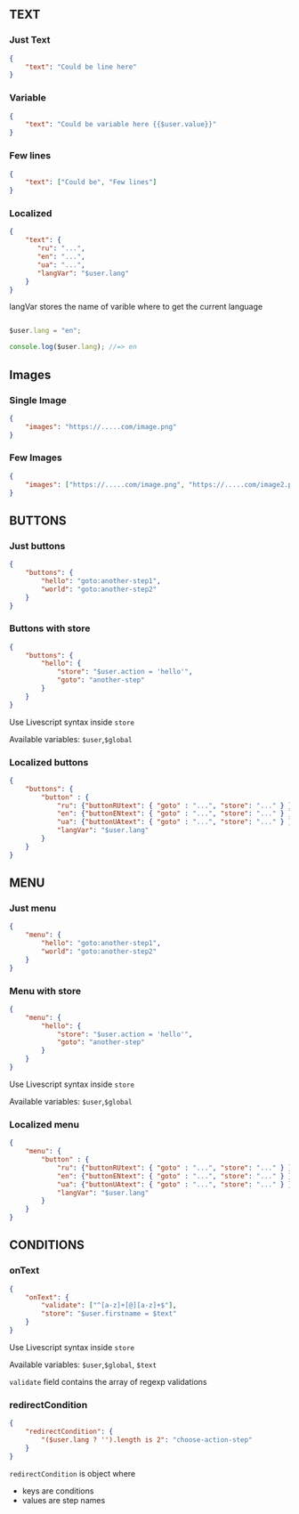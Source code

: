 ## TEXT

### Just Text

```JSON
{
    "text": "Could be line here"
}
```

### Variable

```JSON
{
    "text": "Could be variable here {{$user.value}}"
}
```

### Few lines

```JSON
{
    "text": ["Could be", "Few lines"]
}
```

### Localized


```JSON
{
    "text": {
       "ru": "...",
       "en": "...",
       "ua": "...",
       "langVar": "$user.lang"
    }
}
```

langVar stores the name of varible where to get the current language

```Javascript

$user.lang = "en";

console.log($user.lang); //=> en

```


## Images

### Single Image

```JSON
{
    "images": "https://.....com/image.png"
}
```

### Few Images

```JSON
{
    "images": ["https://.....com/image.png", "https://.....com/image2.png"]
}
```




## BUTTONS

### Just buttons

```JSON
{
    "buttons": {
        "hello": "goto:another-step1",
        "world": "goto:another-step2"
    }
}
```

### Buttons with store

```JSON
{
    "buttons": {
        "hello": {
            "store": "$user.action = 'hello'",
            "goto": "another-step"
        }
    }
}
```

Use Livescript syntax inside `store`

Available variables: `$user`,`$global` 

### Localized buttons

```JSON
{
    "buttons": {
        "button" : {
            "ru": {"buttonRUtext": { "goto" : "...", "store": "..." } },
            "en": {"buttonENtext": { "goto" : "...", "store": "..." } },
            "ua": {"buttonUAtext": { "goto" : "...", "store": "..." } },
            "langVar": "$user.lang"
        }
    }
}
```


## MENU

### Just menu

```JSON
{
    "menu": {
        "hello": "goto:another-step1",
        "world": "goto:another-step2"
    }
}
```

### Menu with store


```JSON
{
    "menu": {
        "hello": {
            "store": "$user.action = 'hello'",
            "goto": "another-step"
        }
    }
}
```

Use Livescript syntax inside `store`

Available variables: `$user`,`$global` 

### Localized menu

```JSON
{
    "menu": {
        "button" : {
            "ru": {"buttonRUtext": { "goto" : "...", "store": "..." } },
            "en": {"buttonENtext": { "goto" : "...", "store": "..." } },
            "ua": {"buttonUAtext": { "goto" : "...", "store": "..." } },
            "langVar": "$user.lang"
        }
    }
}
```

## CONDITIONS


### onText 

```JSON
{
    "onText": {
        "validate": ["^[a-z]+[@][a-z]+$"],
        "store": "$user.firstname = $text"
    }
}
```

Use Livescript syntax inside `store`

Available variables: `$user`,`$global`, `$text` 

`validate` field contains the array of regexp validations


### redirectCondition

```JSON
{
    "redirectCondition": {
        "($user.lang ? '').length is 2": "choose-action-step"
    }
}
```
`redirectCondition` is object where 

* keys are conditions
* values are step names



